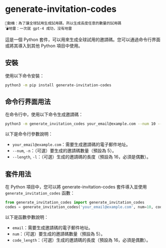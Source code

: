 # generate-invitation-codes
```
🐔動機：為了讓全球試用生成試用碼，所以生成長度任意的數量的試用碼
💣地雷：一次就 gpt-4 成功，沒有地雷
```

這是一個 Python 套件，可以用來生成全球試用的邀請碼。您可以通過命令行界面或將其導入到其他 Python 項目中使用。

## 安裝
使用以下命令安裝：

```sh
python3 -m pip install generate-invitation-codes
```

## 命令行界面用法
在命令行中，使用以下命令生成邀請碼：

```sh
python3 -m generate_invitation_codes your_email@example.com --num 10 --length 16
```

以下是命令行參數說明：
- `your_email@example.com`：需要生成邀請碼的電子郵件地址。
- `--num`, `-n`：（可選）要生成的邀請碼數量（預設為 5）。
- `--length`, `-l`：（可選）生成的邀請碼的長度（預設為 16，必須是偶數）。

## 套件用法
在 Python 項目中，您可以將 generate-invitation-codes 套件導入並使用 `generate_invitation_codes` 函數：
```python
from generate_invitation_codes import generate_invitation_codes
codes = generate_invitation_codes('your_email@example.com', num=10, code_length=16)
```

以下是函數參數說明：
- `email`：需要生成邀請碼的電子郵件地址。
- `num`：（可選）要生成的邀請碼數量（預設為 5）。
- `code_length`：（可選）生成的邀請碼的長度（預設為 16，必須是偶數）。
